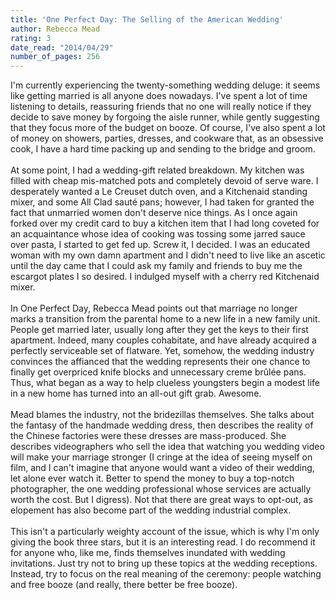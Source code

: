 ```yaml
---
title: 'One Perfect Day: The Selling of the American Wedding'
author: Rebecca Mead
rating: 3
date_read: "2014/04/29"
number_of_pages: 256
---
```


I'm currently experiencing the twenty-something wedding deluge: it seems like getting married is all anyone does nowadays. I've spent a lot of time listening to details, reassuring friends that no one will really notice if they decide to save money by forgoing the aisle runner, while gently suggesting that they focus more of the budget on booze. Of course, I've also spent a lot of money on showers, parties, dresses, and cookware that, as an obsessive cook, I have a hard time packing up and sending to the bridge and groom.<br/><br/>At some point, I had a wedding-gift related breakdown. My kitchen was filled with cheap mis-matched pots and completely devoid of serve ware. I desperately wanted a Le Creuset dutch oven, and a Kitchenaid standing mixer, and some All Clad sauté pans; however, I had taken for granted the fact that unmarried women don't deserve nice things. As I once again forked over my credit card to buy a kitchen item that I had long coveted for an acquaintance whose idea of cooking was tossing some jarred sauce over pasta, I started to get fed up. Screw it, I decided. I was an educated woman with my own damn apartment and I didn't need to live like an ascetic until the day came that I could ask my family and friends to buy me the escargot plates I so desired. I indulged myself with a cherry red Kitchenaid mixer.<br/><br/>In One Perfect Day, Rebecca Mead points out that marriage no longer marks a transition from the parental home to a new life in a new family unit. People get married later, usually long after they get the keys to their first apartment. Indeed, many couples cohabitate, and have already acquired a perfectly serviceable set of flatware. Yet, somehow, the wedding industry convinces the affianced that the wedding represents their one chance to finally get overpriced knife blocks and unnecessary creme brûlée pans. Thus, what began as a way to help clueless youngsters begin a modest life in a new home has turned into an all-out gift grab. Awesome.<br/><br/>Mead blames the industry, not the bridezillas themselves. She talks about the fantasy of the handmade wedding dress, then describes the reality of the Chinese factories were these dresses are mass-produced. She describes videographers who sell the idea that watching you wedding video will make your marriage stronger (I cringe at the idea of seeing myself on film, and I can't imagine that anyone would want a video of their wedding, let alone ever watch it. Better to spend the money to buy a top-notch photographer, the one wedding professional whose services are actually worth the cost. But I digress). Not that there are great ways to opt-out, as elopement has also become part of the wedding industrial complex.<br/><br/>This isn't a particularly weighty account of the issue, which is why I'm only giving the book three stars, but it is an interesting read. I do recommend it for anyone who, like me, finds themselves inundated with wedding invitations. Just try not to bring up these topics at the wedding receptions. Instead, try to focus on the real meaning of the ceremony: people watching and free booze (and really, there better be free booze).